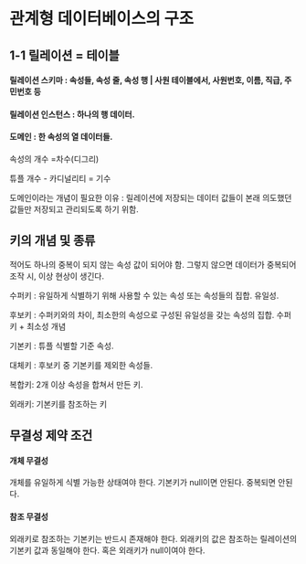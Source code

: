 # 관계형 데이터베이스의 구조

## 1-1 릴레이션 = 테이블

#### 릴레이션 스키마 : 속성들, 속성 줄, 속성 행 | 사원 테이블에서, 사원번호, 이름, 직급, 주민번호 등

#### 릴레이션 인스턴스 : 하나의 행 데이터.

#### 도메인 : 한 속성의 열 데이터들.

속성의 개수 =차수(디그리)

튜플 개수 - 카디널리티 = 기수

도메인이라는 개념이 필요한 이유 : 릴레이션에 저장되는 데이터 값들이 본래 의도했던 값들만 저장되고 관리되도록 하기 위함.

## 키의 개념 및 종류

적어도 하나의 중복이 되지 않는 속성 값이 되어야 함. 그렇지 않으면 데이터가 중복되어 조작 시, 이상 현상이 생긴다.

수퍼키 : 유일하게 식별하기 위해 사용할 수 있는 속성 또는 속성들의 집합. 유일성.

후보키 : 수퍼키와의 차이, 최소한의 속성으로 구성된 유일성을 갖는 속성의 집합. 수퍼키 + 최소성 개념

기본키 : 튜플 식별할 기준 속성.

대체키 : 후보키 중 기본키를 제외한 속성들.

복합키: 2개 이상 속성을 합쳐서 만든 키.

외래키: 기본키를 참조하는 키

## 무결성 제약 조건

#### 개체 무결성

개체를 유일하게 식별 가능한 상태여야 한다. 기본키가 null이면 안된다. 중복되면 안된다.

#### 참조 무결성

외래키로 참조하는 기본키는 반드시 존재해야 한다. 외래키의 값은 참조하는 릴레이션의 기본키 값과 동일해야 한다. 혹은 외래키가 null이여야 한다.

